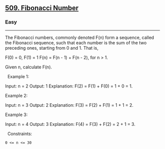 <h2><a href="https://leetcode.com/problems/fibonacci-number/?envType=study-plan&id=dynamic-programming-i">509. Fibonacci Number</a></h2><h3>Easy</h3><hr>The Fibonacci numbers, commonly denoted F(n) form a sequence, called the Fibonacci sequence, such that each number is the sum of the two preceding ones, starting from 0 and 1. That is,

F(0) = 0, F(1) = 1
F(n) = F(n - 1) + F(n - 2), for n > 1.


Given n, calculate F(n).

 
Example 1:

Input: n = 2
Output: 1
Explanation: F(2) = F(1) + F(0) = 1 + 0 = 1.


Example 2:

Input: n = 3
Output: 2
Explanation: F(3) = F(2) + F(1) = 1 + 1 = 2.


Example 3:

Input: n = 4
Output: 3
Explanation: F(4) = F(3) + F(2) = 2 + 1 = 3.


 
Constraints:


	0 <= n <= 30

